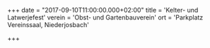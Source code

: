 +++
date = "2017-09-10T11:00:00.000+02:00"
title = 'Kelter- und Latwerjefest'
verein = 'Obst- und Gartenbauverein'
ort = 'Parkplatz Vereinssaal, Niederjosbach'

+++

      